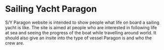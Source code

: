 <h1>Sailing Yacht Paragon</h1>

S/Y Paragon website is intended to show people what life on board a sailing yacht is like. The site is aimed at people who are interested in following life at sea and seeing the progress of the boat while travelling around world. It should also give an insite into the type of vessel Paragon is and who the crew are. 


